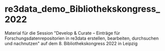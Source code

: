 # re3data_demo_Bibliothekskongress_2022
Material für die Session "Develop &amp; Curate – Einträge für Forschungsdatenrepositorien in re3data erstellen, bearbeiten, durchsuchen und nachnutzen" auf dem 8. Bibliothekskongress 2022 in Leipzig
